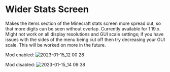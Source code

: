 # Wider Stats Screen

Makes the items section of the Minecraft stats screen more spread out, so that more digits can be seen without overlap. Currently available for 1.19.x. Might not work on all display resolutions and GUI scale settings; if you have issues with the sides of the menu being cut off then try decreasing your GUI scale. This will be worked on more in the future.

Mod enabled:
![2023-01-15_12 00 28](https://user-images.githubusercontent.com/46458276/212561942-fcfc19fa-7fd1-4591-b15a-846356925ab7.png)

Mod disabled:
![2023-01-15_14 09 38](https://user-images.githubusercontent.com/46458276/212561945-70bcf982-0ded-40c8-b9bb-4089c0416924.png)
